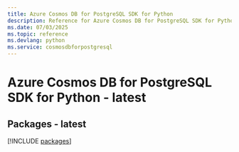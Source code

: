 ```yaml
---
title: Azure Cosmos DB for PostgreSQL SDK for Python
description: Reference for Azure Cosmos DB for PostgreSQL SDK for Python
ms.date: 07/03/2025
ms.topic: reference
ms.devlang: python
ms.service: cosmosdbforpostgresql
---
```

# Azure Cosmos DB for PostgreSQL SDK for Python - latest
## Packages - latest
[!INCLUDE [packages](cosmos-db-for-postgresql-index.md)]